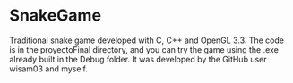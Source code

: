 # SnakeGame
 Traditional snake game developed with C, C++ and OpenGL 3.3.
 The code is in the proyectoFinal directory, and you can try the game using the .exe already built in the Debug folder.
 It was developed by the GitHub user wisam03 and myself.
